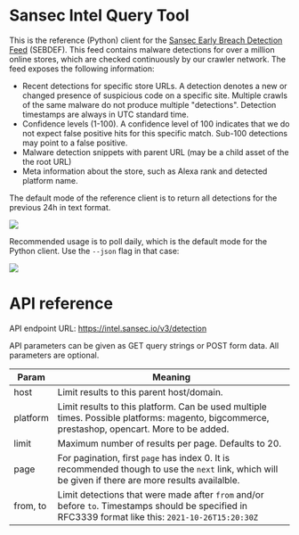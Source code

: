 # Sansec Intel Query Tool

This is the reference (Python) client for the [Sansec Early Breach Detection Feed](https://sansec.io/kb/other/magecart-feed) (SEBDEF). This feed contains malware detections for over a million online stores, which are checked continuously by our crawler network. The feed exposes the following information:

- Recent detections for specific store URLs. A detection denotes a new or changed presence of suspicious code on a specific site. Multiple crawls of the same malware do not produce multiple "detections". Detection timestamps are always in UTC standard time.
- Confidence levels (1-100). A confidence level of 100 indicates that we do not expect false positive hits for this specific match. Sub-100 detections may point to a false positive.
- Malware detection snippets with parent URL (may be a child asset of the the root URL)
- Meta information about the store, such as Alexa rank and detected platform name.

The default mode of the reference client is to return all detections for the previous 24h in text format.

![](https://buq.eu/screenshots/RGnypk3rxGlF44WYPglZHwyo.png)

Recommended usage is to poll daily, which is the default mode for the Python client. Use the `--json` flag in that case:

![](https://buq.eu/screenshots/2XbbSCumJGnyTcBZv15Awi9t.png)

# API reference

API endpoint URL: https://intel.sansec.io/v3/detection

API parameters can be given as GET query strings or POST form data. All parameters are optional.

| Param    | Meaning                                                                                                                                              |
| -------- | ---------------------------------------------------------------------------------------------------------------------------------------------------- |
| host     | Limit results to this parent host/domain.                                                                                                            |
| platform | Limit results to this platform. Can be used multiple times. Possible platforms: magento, bigcommerce, prestashop, opencart. More to be added.        |
| limit    | Maximum number of results per page. Defaults to 20.                                                                                                  |
| page     | For pagination, first `page` has index 0. It is recommended though to use the `next` link, which will be given if there are more results availalble. |
| from, to | Limit detections that were made after `from` and/or before `to`. Timestamps should be specified in RFC3339 format like this: `2021-10-26T15:20:30Z`  |
